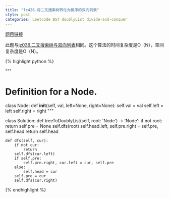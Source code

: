 ```yaml
---
title: "lc426.将二叉搜索树转化为排序的双向列表"
style: post
categories: Leetcode BST doublyList divide-and-conquer
---
```


[题目链接](https://leetcode-cn.com/problems/convert-binary-search-tree-to-sorted-doubly-linked-list/)

此题与[jz036.二叉搜索树与双向列表](https://1e0ndavid.github.io/jz036/)相同。这个算法的时间复杂度是O（N），空间复杂度是O（N）。

{% highlight python %}


"""
# Definition for a Node.
class Node:
    def __init__(self, val, left=None, right=None):
        self.val = val
        self.left = left
        self.right = right
"""

class Solution:
    def treeToDoublyList(self, root: 'Node') -> 'Node':
        if not root:
            return 
        self.pre = None
        self.dfs(root)
        self.head.left, self.pre.right = self.pre, self.head
        return self.head

    def dfs(self, cur):
        if not cur:
            return 
        self.dfs(cur.left)
        if self.pre:
            self.pre.right, cur.left = cur, self.pre
        else:
            self.head = cur
        self.pre = cur
        self.dfs(cur.right)

{% endhighlight %}

